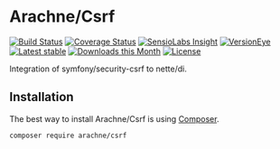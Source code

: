Arachne/Csrf
====

[![Build Status](https://img.shields.io/travis/Arachne/Csrf/master.svg?style=flat-square)](https://travis-ci.org/Arachne/Csrf/branches)
[![Coverage Status](https://img.shields.io/coveralls/Arachne/Csrf/master.svg?style=flat-square)](https://coveralls.io/github/Arachne/Csrf?branch=master)
[![SensioLabs Insight](https://img.shields.io/sensiolabs/i/2f44f274-4e22-4061-8341-a7e032bd71aa.svg?style=flat-square)](https://insight.sensiolabs.com/projects/2f44f274-4e22-4061-8341-a7e032bd71aa)
[![VersionEye](https://img.shields.io/versioneye/d/php/arachne:csrf.svg?style=flat-square)](https://www.versioneye.com/php/arachne:csrf)
[![Latest stable](https://img.shields.io/packagist/v/arachne/csrf.svg?style=flat-square)](https://packagist.org/packages/arachne/csrf)
[![Downloads this Month](https://img.shields.io/packagist/dm/arachne/csrf.svg?style=flat-square)](https://packagist.org/packages/arachne/csrf)
[![License](https://img.shields.io/badge/license-MIT-blue.svg?style=flat-square)](https://github.com/Arachne/Csrf/blob/master/license.md)

Integration of symfony/security-csrf to nette/di.

Installation
----

The best way to install Arachne/Csrf is using [Composer](http://getcomposer.org/).

```sh
composer require arachne/csrf
```
